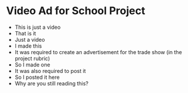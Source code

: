 # Video Ad for School Project

- This is just a video
- That is it
- Just a video
- I made this
- It was required to create an advertisement for the trade show (in the project rubric)
- So I made one
- It was also required to post it
- So I posted it here
- Why are you still reading this?
